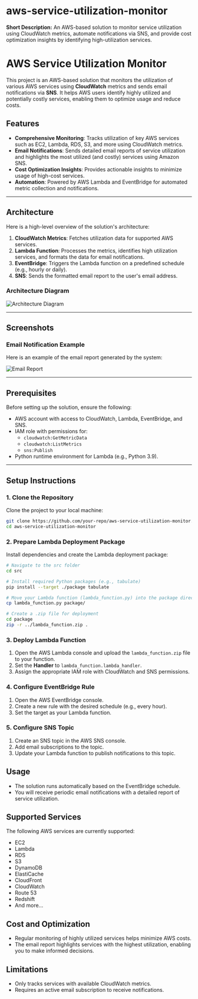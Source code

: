 
# aws-service-utilization-monitor
**Short Description:** An AWS-based solution to monitor service utilization using CloudWatch metrics, automate notifications via SNS, and provide cost optimization insights by identifying high-utilization services.

# AWS Service Utilization Monitor

This project is an AWS-based solution that monitors the utilization of various AWS services using **CloudWatch** metrics and sends email notifications via **SNS**. It helps AWS users identify highly utilized and potentially costly services, enabling them to optimize usage and reduce costs.

## Features

- **Comprehensive Monitoring**: Tracks utilization of key AWS services such as EC2, Lambda, RDS, S3, and more using CloudWatch metrics.
- **Email Notifications**: Sends detailed email reports of service utilization and highlights the most utilized (and costly) services using Amazon SNS.
- **Cost Optimization Insights**: Provides actionable insights to minimize usage of high-cost services.
- **Automation**: Powered by AWS Lambda and EventBridge for automated metric collection and notifications.

---

## Architecture

Here is a high-level overview of the solution's architecture:

1. **CloudWatch Metrics**: Fetches utilization data for supported AWS services.
2. **Lambda Function**: Processes the metrics, identifies high utilization services, and formats the data for email notifications.
3. **EventBridge**: Triggers the Lambda function on a predefined schedule (e.g., hourly or daily).
4. **SNS**: Sends the formatted email report to the user's email address.

### Architecture Diagram
![Architecture Diagram](screenshots)

---

## Screenshots

### Email Notification Example
Here is an example of the email report generated by the system:

![Email Report](screenshots)

---

## Prerequisites

Before setting up the solution, ensure the following:

- AWS account with access to CloudWatch, Lambda, EventBridge, and SNS.
- IAM role with permissions for:
  - `cloudwatch:GetMetricData`
  - `cloudwatch:ListMetrics`
  - `sns:Publish`
- Python runtime environment for Lambda (e.g., Python 3.9).

---

## Setup Instructions

### 1. Clone the Repository

Clone the project to your local machine:

```bash
git clone https://github.com/your-repo/aws-service-utilization-monitor.git
cd aws-service-utilization-monitor
```

### 2. Prepare Lambda Deployment Package

Install dependencies and create the Lambda deployment package:

```bash
# Navigate to the src folder
cd src

# Install required Python packages (e.g., tabulate)
pip install --target ./package tabulate

# Move your Lambda function (lambda_function.py) into the package directory
cp lambda_function.py package/

# Create a .zip file for deployment
cd package
zip -r ../lambda_function.zip .
```

### 3. Deploy Lambda Function

1. Open the AWS Lambda console and upload the `lambda_function.zip` file to your function.
2. Set the **Handler** to `lambda_function.lambda_handler`.
3. Assign the appropriate IAM role with CloudWatch and SNS permissions.

### 4. Configure EventBridge Rule

1. Open the AWS EventBridge console.
2. Create a new rule with the desired schedule (e.g., every hour).
3. Set the target as your Lambda function.

### 5. Configure SNS Topic

1. Create an SNS topic in the AWS SNS console.
2. Add email subscriptions to the topic.
3. Update your Lambda function to publish notifications to this topic.

## Usage

- The solution runs automatically based on the EventBridge schedule.
- You will receive periodic email notifications with a detailed report of service utilization.

## Supported Services

The following AWS services are currently supported:

- EC2
- Lambda
- RDS
- S3
- DynamoDB
- ElastiCache
- CloudFront
- CloudWatch
- Route 53
- Redshift
- And more...

## Cost and Optimization

- Regular monitoring of highly utilized services helps minimize AWS costs.
- The email report highlights services with the highest utilization, enabling you to make informed decisions.

## Limitations

- Only tracks services with available CloudWatch metrics.
- Requires an active email subscription to receive notifications.
